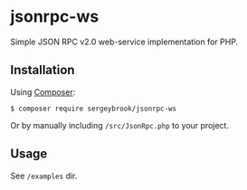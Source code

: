 # jsonrpc-ws

Simple JSON RPC v2.0 web-service implementation for PHP.

## Installation

Using [Composer](https://getcomposer.org/):

    $ composer require sergeybrook/jsonrpc-ws

Or by manually including `/src/JsonRpc.php` to your project.

## Usage

See `/examples` dir.
